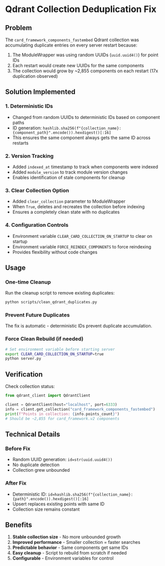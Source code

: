 # Qdrant Collection Deduplication Fix

## Problem
The `card_framework_components_fastembed` Qdrant collection was accumulating duplicate entries on every server restart because:
1. The ModuleWrapper was using random UUIDs (`uuid.uuid4()`) for point IDs
2. Each restart would create new UUIDs for the same components
3. The collection would grow by ~2,855 components on each restart (17x duplication observed)

## Solution Implemented

### 1. Deterministic IDs
- Changed from random UUIDs to deterministic IDs based on component paths
- ID generation: `hashlib.sha256(f"{collection_name}:{component_path}".encode()).hexdigest()[:16]`
- This ensures the same component always gets the same ID across restarts

### 2. Version Tracking
- Added `indexed_at` timestamp to track when components were indexed
- Added `module_version` to track module version changes
- Enables identification of stale components for cleanup

### 3. Clear Collection Option
- Added `clear_collection` parameter to ModuleWrapper
- When `True`, deletes and recreates the collection before indexing
- Ensures a completely clean state with no duplicates

### 4. Configuration Controls
- Environment variable `CLEAR_CARD_COLLECTION_ON_STARTUP` to clear on startup
- Environment variable `FORCE_REINDEX_COMPONENTS` to force reindexing
- Provides flexibility without code changes

## Usage

### One-time Cleanup
Run the cleanup script to remove existing duplicates:
```bash
python scripts/clean_qdrant_duplicates.py
```

### Prevent Future Duplicates
The fix is automatic - deterministic IDs prevent duplicate accumulation.

### Force Clean Rebuild (if needed)
```bash
# Set environment variable before starting server
export CLEAR_CARD_COLLECTION_ON_STARTUP=true
python server.py
```

## Verification

Check collection status:
```python
from qdrant_client import QdrantClient

client = QdrantClient(host="localhost", port=6333)
info = client.get_collection("card_framework_components_fastembed")
print(f"Points in collection: {info.points_count}")
# Should be ~2,855 for card_framework.v2 components
```

## Technical Details

### Before Fix
- Random UUID generation: `id=str(uuid.uuid4())`
- No duplicate detection
- Collection grew unbounded

### After Fix
- Deterministic ID: `id=hashlib.sha256(f"{collection_name}:{path}".encode()).hexdigest()[:16]`
- Upsert replaces existing points with same ID
- Collection size remains constant

## Benefits
1. **Stable collection size** - No more unbounded growth
2. **Improved performance** - Smaller collection = faster searches
3. **Predictable behavior** - Same components get same IDs
4. **Easy cleanup** - Script to rebuild from scratch if needed
5. **Configurable** - Environment variables for control